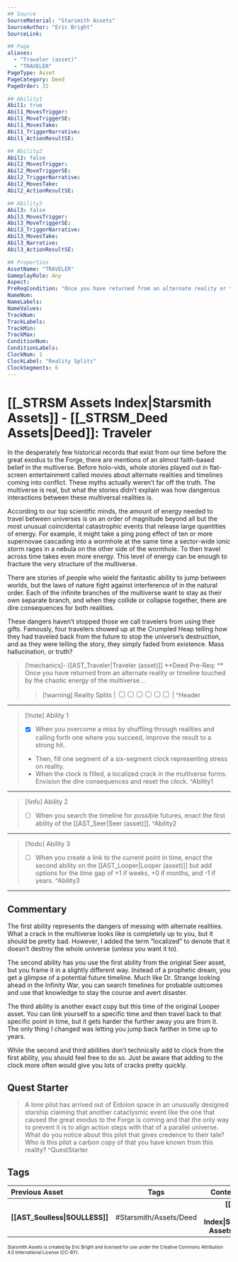 ```yaml
---
## Source
SourceMaterial: "Starsmith Assets"
SourceAuthor: "Eric Bright"
SourceLink: 

## Page
aliases: 
  - "Traveler (asset)"
  - "TRAVELER"
PageType: Asset
PageCategory: Deed
PageOrder: 32

## Ability1
Abil1: true 
Abil1_MovesTrigger: 
Abil1_MoveTriggerSE: 
Abil1_MovesTake: 
Abil1_TriggerNarrative: 
Abil1_ActionResultSE: 

## Ability2
Abil2: false 
Abil2_MovesTrigger: 
Abil2_MoveTriggerSE: 
Abil2_TriggerNarrative: 
Abil2_MovesTake: 
Abil2_ActionResultSE: 

## Ability3
Abil3: false 
Abil3_MovesTrigger: 
Abil3_MoveTriggerSE: 
Abil3_TriggerNarrative: 
Abil3_MovesTake: 
Abil3_Narrative: 
Abil3_ActionResultSE: 

## Properties
AssetName: "TRAVELER"
GameplayRole: Any
Aspect: 
PreReqCondition: "Once you have returned from an alternate reality or timeline touched by the chaotic energy of the multiverse…"
NameNum: 
NameLabels: 
NameValues: 
TrackNum: 
TrackLabels: 
TrackMin: 
TrackMax: 
ConditionNum: 
ConditionLabels:
ClockNum: 1
ClockLabel: "Reality Splits"
ClockSegments: 6
---
```

# [[_STRSM Assets Index|Starsmith Assets]] - [[_STRSM_Deed Assets|Deed]]: Traveler
In the desperately few historical records that exist from our time before the great exodus to the Forge, there are mentions of an almost faith-based belief in the multiverse. Before holo-vids, whole stories played out in flat-screen entertainment called movies about alternate realities and timelines coming into conflict. These myths actually weren’t far off the truth. The multiverse is real, but what the stories didn’t explain was how dangerous interactions between these multiversal realities is.

According to our top scientific minds, the amount of energy needed to travel between universes is on an order of magnitude beyond all but the most unusual coincidental catastrophic events that release large quantities of energy. For example, it might take a ping pong effect of ten or more supernovae cascading into a wormhole at the same time a sector-wide ionic storm rages in a nebula on the other side of the wormhole. To then travel across time takes even more energy. This level of energy can be enough to fracture the very structure of the multiverse.

There are stories of people who wield the fantastic ability to jump between worlds, but the laws of nature fight against interference of in the natural order. Each of the infinite branches of the multiverse want to stay as their own separate branch, and when they collide or collapse together, there are dire consequences for both realities.

These dangers haven’t stopped those we call travelers from using their gifts. Famously, four travelers showed up at the Crumpled Heap telling how they had traveled back from the future to stop the universe’s destruction, and as they were telling the story, they simply faded from existence. Mass hallucination, or truth?

> [!mechanics]- [[AST_Traveler|Traveler (asset)]]
> **Deed Pre-Req: ** Once you have returned from an alternate reality or timeline touched by the chaotic energy of the multiverse…
> > [!warning] Reality Splits | <input type="checkbox" /><input type="checkbox" /><input type="checkbox" /><input type="checkbox" /><input type="checkbox" /><input type="checkbox" /> | ^Header
___

> [!note] Ability 1
> - [x] When you overcome a miss by shuffling through realities and calling forth one where you succeed, improve the result to a strong hit.
> - Then, fill one segment of a six-segment clock representing stress on reality.
> - When the clock is filled, a localized crack in the multiverse forms. Envision the dire consequences and reset the clock. ^Ability1
___
> [!info] Ability 2
> - [ ] When you search the timeline for possible futures, enact the first ability of the [[AST_Seer|Seer (asset)]]. ^Ability2
___
> [!todo] Ability 3
> - [ ] When you create a link to the current point in time, enact the second ability on the [[AST_Looper|Looper (asset)]] but add options for the time gap of +1 if weeks, +0 if months, and -1 if years. ^Ability3
___

## Commentary
The first ability represents the dangers of messing with alternate realities. What a crack in the multiverse looks like is completely up to you, but it should be pretty bad. However, I added the term “localized” to denote that it doesn’t destroy the whole universe (unless you want it to).

The second ability has you use the first ability from the original Seer asset, but you frame it in a slightly different way. Instead of a prophetic dream, you get a glimpse of a potential future timeline. Much like Dr. Strange looking ahead in the Infinity War, you can search timelines for probable outcomes and use that knowledge to stay the course and avert disaster.

The third ability is another exact copy but this time of the original Looper asset. You can link yourself to a specific time and then travel back to that specific point in time, but it gets harder the further away you are from it. The only thing I changed was letting you jump back farther in time up to years.

While the second and third abilities don’t technically add to clock from the first ability, you should feel free to do so. Just be aware that adding to the clock more often would give you lots of cracks pretty quickly.

## Quest Starter
> A lone pilot has arrived out of Eidolon space in an unusually designed starship claiming that another cataclysmic event like the one that caused the great exodus to the Forge is coming and that the only way to prevent it is to align action steps with that of a parallel universe. What do you notice about this pilot that gives credence to their tale? Who is this pilot a carbon copy of that you have known from this reality? ^QuestStarter

## Tags

| Previous Asset| Tags | Content Index |
| :--- | :---: | ---: |
| **[[AST_Soulless\|SOULLESS]]** | #Starsmith/Assets/Deed | **[[_STRSM Assets Index\|Starsmith Assets Index]]** |

<font size=-2>Starsmith Assets is created by Eric Bright and licensed for use under the Creative Commons Attribution 4.0 International License (CC-BY).</font>